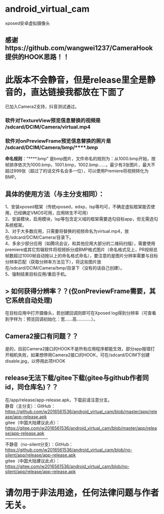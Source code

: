 # android_virtual_cam
xposed安卓虚拟摄像头  
## 感谢https://github.com/wangwei1237/CameraHook 提供的HOOK思路！！  

# 此版本不会静音，但是release里全是静音的，直达链接我都放在下面了  
已加入Camera2支持，抖音测试通过。  
### 软件对TextureView预览信息替换的视频是 /sdcard/DCIM/Camera/virtual.mp4  
### 软件对onPreviewFrame预览信息替换的**照片**是 /sdcard/DCIM/Camera/bmp/****.bmp
 **命名规则**："****.bmp" 是bmp图片，文件命名的规则为：从1000.bmp开始，按帧排序依次为1000.bmp，1001.bmp，1002.bmp……，最少有3张图片，最大不超过999张（超过了的话文件名会多一位），可以使用Premiere将视频转化为BMP。  
 
## 具体的使用方法（与主分支相同）：
1、安装xposed框架（传统xposed，edxp，lsp等均可，不确定虚拟框架能否使用，已经确定VMOS可用，应用转生不可用）  
2、安装模块，启用模块，lsp等包含定义域的框架需要选勾目标app，但无需选勾系统框架。  
3、对于大多数应用，只需要将替换的视频命名为virtual.mp4，放在/sdcard/DCIM/Camera/目录下。  
4、多余少部分应用（如腾讯会议，和其他应用大部分的二维码扫描），需要使用premiere或其它剪辑软件将视频拆分成BMP格式图片（命名格式见上，PR视频总帧数超过1000帧自动按以上的命名格式命名），要注意的是图片分辨率需要与目标分辨率匹配（获取分辨率方法见下），将这些图片放在/sdcard/DCIM/Camera/bmp/目录下（没有的话自己创建）。  
5、强制结束目标应用/重启手机。  

## > 如何获得分辨率？？(仅onPreviewFrame需要，其它系统自动处理)
在目标应用中打开摄像头，若创建回调则即可在Xposed log得到分辨率（可查看到字样为：预览回调初始化：宽……高…………）。

## Camera2接口有问题？？
是的，目前Camera2接口的HOOK不是所有应用程序都能生效，部分app报错打开相机失败，如果想停用Camera2接口的HOOK，可在/sdcard/DCIM下创建disable.jpg，以停用此项HOOK

## release无法下载/gitee下载(gitee与github作者同id，同仓库名)？？  
在/app/release/app-release.apk，下载前请注意分支。  
静音（主分支）：GitHub： https://github.com/w2016561536/android_virtual_cam/blob/master/app/release/app-release.apk  
gitee（中国大陆建议此点）： https://gitee.com/w2016561536/android_virtual_cam/blob/master/app/release/app-release.apk  
——————————  
不静音（no-silent分支）：GitHub： https://github.com/w2016561536/android_virtual_cam/blob/no-silent/app/release/app-release.apk   
gitee（中国大陆建议此点）： https://gitee.com/w2016561536/android_virtual_cam/blob/no-silent/app/release/app-release.apk  


# 请勿用于非法用途，任何法律问题与作者无关。

